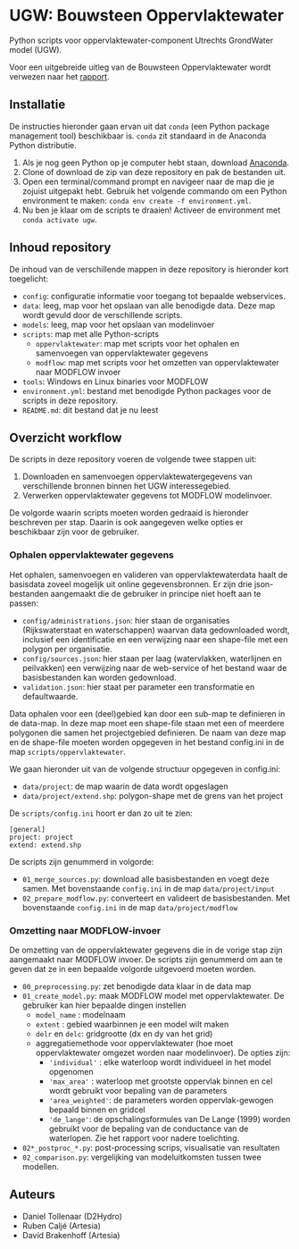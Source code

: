 # UGW: Bouwsteen Oppervlaktewater

Python scripts voor oppervlaktewater-component Utrechts GrondWater model (UGW).

Voor een uitgebreide uitleg van de Bouwsteen Oppervlaktewater wordt verwezen 
naar het [rapport](./report/rap_bouwsteen_oppervlaktewater_UGW_incl_bijlage.pdf).

## Installatie

De instructies hieronder gaan ervan uit dat `conda` (een Python package 
management tool) beschikbaar is. `conda` zit standaard in de Anaconda 
Python distributie.

1.  Als je nog geen Python op je computer hebt staan, 
    download [Anaconda](https://www.anaconda.com/distribution/).
2.  Clone of download de zip van deze repository en pak de bestanden uit.
3.  Open een terminal/command prompt en navigeer naar de map die je zojuist 
    uitgepakt hebt. Gebruik het volgende commando om een Python environment 
    te maken: `conda env create -f environment.yml`.
4.  Nu ben je klaar om de scripts te draaien! 
    Activeer de environment met `conda activate ugw`.

## Inhoud repository

De inhoud van de verschillende mappen in deze repository is hieronder kort 
toegelicht:

-   `config`: configuratie informatie voor toegang tot bepaalde webservices.
-   `data`: leeg, map voor het opslaan van alle benodigde data. Deze map wordt gevuld door 
    de verschillende scripts.
-   `models`: leeg, map voor het opslaan van modelinvoer
-   `scripts`: map met alle Python-scripts
    -   `oppervlaktewater`: map met scripts voor het ophalen en samenvoegen van oppervlaktewater gegevens
    -   `modflow`: map met scripts voor het omzetten van oppervlaktewater naar MODFLOW invoer
-   `tools`: Windows en Linux binaries voor MODFLOW
-   `environment.yml`: bestand met benodigde Python packages voor de scripts in deze repository.
-   `README.md`: dit bestand dat je nu leest

## Overzicht workflow

De scripts in deze repository voeren de volgende twee stappen uit:

1.  Downloaden en samenvoegen oppervlaktewatergegevens van verschillende 
    bronnen binnen het UGW interessegebied.
2.  Verwerken oppervlaktewater gegevens tot MODFLOW modelinvoer.

De volgorde waarin scripts moeten worden gedraaid is hieronder beschreven 
per stap. Daarin is ook aangegeven welke opties er beschikbaar zijn voor de 
gebruiker.

### Ophalen oppervlaktewater gegevens

Het ophalen, samenvoegen en valideren van oppervlaktewaterdata haalt de basisdata zoveel mogelijk uit online gegevensbronnen. Er zijn drie json-bestanden
aangemaakt die de gebruiker in principe niet hoeft aan te passen:
- `config/administrations.json`: hier staan de organisaties (Rijkswaterstaat en waterschappen) waarvan data gedownloaded wordt, inclusief 
   een identificatie en een verwijzing naar een shape-file met een polygon per organisatie.
- `config/sources.json`: hier staan per laag (watervlakken, waterlijnen en peilvakken) een verwijzing naar de web-service of het bestand waar de basisbestanden kan worden gedownload.
- `validation.json`: hier staat per parameter een transformatie en defaultwaarde.

Data ophalen voor een (deel)gebied kan door een sub-map te definieren in de data-map. In deze map
moet een shape-file staan met een of meerdere polygonen die samen het projectgebied definieren. De naam van deze map 
en de shape-file moeten worden opgegeven in het bestand config.ini in de map `scripts/oppervlaktewater`.

We gaan hieronder uit van de volgende structuur opgegeven in config.ini:
-  `data/project`: de map waarin de data wordt opgeslagen
-  `data/project/extend.shp`: polygon-shape met de grens van het project

De `scripts/config.ini` hoort er dan zo uit te zien:

```
[general]
project: project
extend: extend.shp
```

De scripts zijn genummerd in volgorde:
- `01_merge_sources.py`: download alle basisbestanden en voegt deze samen. Met bovenstaande `config.ini` in de map `data/project/input`
- `02_prepare_modflow.py`: converteert en valideert de basisbestanden. Met bovenstaande `config.ini` in de map `data/project/modflow`

### Omzetting naar MODFLOW-invoer

De omzetting van de oppervlaktewater gegevens die in de vorige stap zijn 
aangemaakt naar MODFLOW invoer. De scripts zijn genummerd om aan te geven dat 
ze in een bepaalde volgorde uitgevoerd moeten worden.

-   `00_preprocessing.py`: zet benodigde data klaar in de data map
-   `01_create_model.py`: maak MODFLOW model met oppervlaktewater. De gebruiker 
    kan hier bepaalde dingen instellen
    -   `model_name` : modelnaam
    -   `extent` : gebied waarbinnen je een model wilt maken
    -   `delr` en `delc`: gridgrootte (dx en dy van het grid)
    -   aggregatiemethode voor oppervlaktewater (hoe moet oppervlaktewater omgezet worden naar modelinvoer). De opties zijn:
        -   `'individual'` : elke waterloop wordt individueel in het model opgenomen
        -   `'max_area'` : waterloop met grootste oppervlak binnen en cel wordt gebruikt voor bepaling van de parameters
        -   `'area_weighted'`: de parameters worden oppervlak-gewogen bepaald binnen en gridcel
        -   `'de_lange'`: de opschalingsformules van De Lange (1999) worden gebruikt voor de bepaling van de conductance van de waterlopen.
            Zie het rapport voor nadere toelichting.
-   `02*_postproc_*.py`: post-processing scrips, visualisatie van resultaten
-   `02_comparison.py`: vergelijking van modeluitkomsten tussen twee modellen.

## Auteurs

-   Daniel Tollenaar (D2Hydro)
-   Ruben Caljé (Artesia)
-   Davíd Brakenhoff (Artesia)

